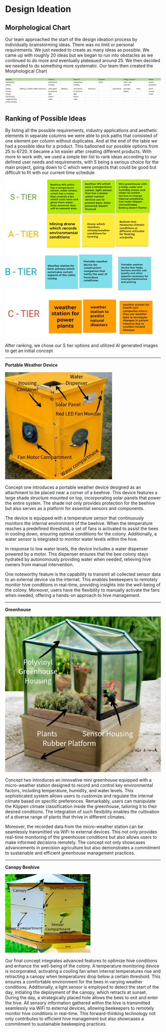 # Design Ideation
## Morphological Chart
Our team approached the start of the design ideation process by individually brainstorming ideas. There was no limit or personal requirements. We just needed to create as many ideas as possible. We came up with roughly 20  ideas but we began to run into obstacles as we continued to do more and eventually plateaued around 25. We then decided we needed to do something more systematic. Our team then created the Morphological Chart

![OH NO!](../AppendixFolder/morfchart.png)

## Ranking of Possible Ideas
By listing all the possible requirements, industry applications and aesthetic elements in separate columns we were able to pick paths that consisted of one element per column without duplicates. And at the end of the table we had a possible idea for a product. This ballooned our possible options from 25 to 6720. It became a lot easier after creating different products. With more to work with, we used a simple tier list to rank ideas according to our defined user needs and requirements, with S being a serious choice for the main project, going down to C which were projects that could be good but difficult to fit with our current time schedule

![alt text](../AppendixFolder/TierList.png) 

After ranking, we chose our S tier options and utilized AI generated images to get an initial concept 
***
**Portable Weather Device**

![OH NO!](../AppendixFolder/Beehive%20feeder.png)


Concept one introduces a portable weather device designed as an attachment to be placed near a corner of a beehive. This device features a large shade structure mounted on top, incorporating solar panels that power the entire system. The shade not only provides protection for the beehive but also serves as a platform for essential sensors and components.

The device is equipped with a temperature sensor that continuously monitors the internal environment of the beehive. When the temperature reaches a predefined threshold, a set of fans is activated to assist the bees in cooling down, ensuring optimal conditions for the colony. Additionally, a water sensor is integrated to monitor water levels within the hive.

In response to low water levels, the device includes a water dispenser powered by a motor. This dispenser ensures that the bee colony stays hydrated by autonomously providing water when needed, relieving hive owners from manual intervention.

One noteworthy feature is the capability to transmit all collected sensor data to an external device via the internet. This enables beekeepers to remotely monitor hive conditions in real-time, providing insights into the well-being of the colony. Moreover, users have the flexibility to manually activate the fans when needed, offering a hands-on approach to hive management.
***
**Greenhouse**

![OH NO!](../AppendixFolder/KoppenStation.png)


Concept two introduces an innovative mini greenhouse equipped with a micro-weather station designed to record and control key environmental factors, including temperature, humidity, and water levels. This sophisticated system allows users to customize and regulate the internal climate based on specific preferences. Remarkably, users can manipulate the Köppen climate classification inside the greenhouse, tailoring it to their desired conditions. The integration of such flexibility enables the cultivation of a diverse range of plants that thrive in different climates.

Moreover, the recorded data from the micro-weather station can be seamlessly transmitted via WiFi to external devices. This not only provides real-time monitoring of the greenhouse conditions but also allows users to make informed decisions remotely. The concept not only showcases advancements in precision agriculture but also demonstrates a commitment to sustainable and efficient greenhouse management practices.
***
**Canopy Beehive**

![OH NO!](../AppendixFolder/beehcanopy.png)


Our final concept integrates advanced features to optimize hive conditions and enhance the well-being of the colony. A temperature monitoring device is incorporated, activating a cooling fan when internal temperatures rise and retracting a canopy when temperatures drop below a certain threshold. This ensures a comfortable environment for the bees in varying weather conditions. Additionally, a light sensor is employed to detect the start of the day, initiating the deployment of the canopy, which retracts at sunset. During the day, a strategically placed hole allows the bees to exit and enter the hive. All sensory information gathered within the hive is transmitted seamlessly via WiFi to external devices, allowing beekeepers to remotely monitor hive conditions in real-time. This forward-thinking technology not only contributes to efficient hive management but also showcases a commitment to sustainable beekeeping practices.
